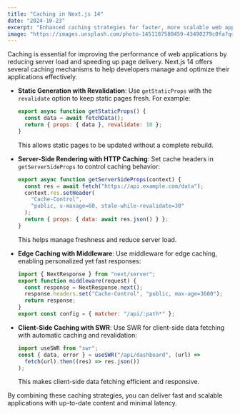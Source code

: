 ```yaml
---
title: "Caching in Next.js 14"
date: "2024-10-23"
excerpt: "Enhanced caching strategies for faster, more scalable web applications"
image: "https://images.unsplash.com/photo-1451187580459-43490279c0fa?q=80&w=2072&auto=format&fit=crop"
---
```


Caching is essential for improving the performance of web applications by reducing server load and speeding up page delivery. Next.js 14 offers several caching mechanisms to help developers manage and optimize their applications effectively.

- **Static Generation with Revalidation**: Use `getStaticProps` with the `revalidate` option to keep static pages fresh. For example:

  ```js
  export async function getStaticProps() {
    const data = await fetchData();
    return { props: { data }, revalidate: 10 };
  }
  ```

  This allows static pages to be updated without a complete rebuild.

- **Server-Side Rendering with HTTP Caching**: Set cache headers in `getServerSideProps` to control caching behavior:

  ```js
  export async function getServerSideProps(context) {
    const res = await fetch("https://api.example.com/data");
    context.res.setHeader(
      "Cache-Control",
      "public, s-maxage=60, stale-while-revalidate=30"
    );
    return { props: { data: await res.json() } };
  }
  ```

  This helps manage freshness and reduce server load.

- **Edge Caching with Middleware**: Use middleware for edge caching, enabling personalized yet fast responses:

  ```js
  import { NextResponse } from "next/server";
  export function middleware(request) {
    const response = NextResponse.next();
    response.headers.set("Cache-Control", "public, max-age=3600");
    return response;
  }
  export const config = { matcher: "/api/:path*" };
  ```

- **Client-Side Caching with SWR**: Use SWR for client-side data fetching with automatic caching and revalidation:
  ```js
  import useSWR from "swr";
  const { data, error } = useSWR("/api/dashboard", (url) =>
    fetch(url).then((res) => res.json())
  );
  ```
  This makes client-side data fetching efficient and responsive.

By combining these caching strategies, you can deliver fast and scalable applications with up-to-date content and minimal latency.
